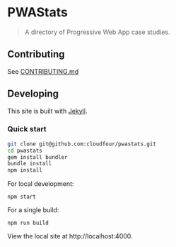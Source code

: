# PWAStats

> A directory of Progressive Web App case studies.

## Contributing

See [CONTRIBUTING.md](.github/CONTRIBUTING.md)

## Developing

This site is built with [Jekyll](https://jekyllrb.com/docs/home/).

### Quick start

```sh
git clone git@github.com:cloudfour/pwastats.git
cd pwastats
gem install bundler
bundle install
npm install
```

For local development:

```
npm start
```

For a single build:

```
npm run build
```

View the local site at http://localhost:4000.
